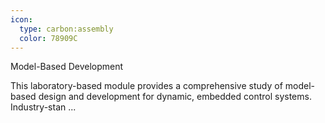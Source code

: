 ```yaml
---
icon:
  type: carbon:assembly
  color: 78909C
---
```

Model-Based Development

This laboratory-based module provides a comprehensive study of model-based design and development for dynamic, embedded control systems. Industry-stan ... 
